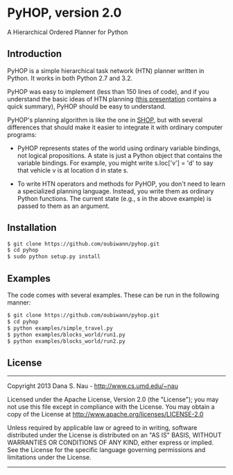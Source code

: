 # PyHOP, version 2.0

A Hierarchical Ordered Planner for Python

## Introduction

PyHOP is a simple hierarchical task network (HTN) planner written in Python. It works in both Python 2.7 and 3.2.

PyHOP was easy to implement (less than 150 lines of code), and if you understand the basic ideas of HTN planning ([this presentation](http://www.cs.umd.edu/~nau/papers/nau2013game.pdf) contains a quick summary),
PyHOP should be easy to understand.

PyHOP's planning algorithm is like the one in [SHOP](http://www.cs.umd.edu/projects/shop/), but with several differences that should make it easier to integrate it with ordinary computer programs:

  - PyHOP represents states of the world using ordinary variable bindings, not logical propositions. A state is just a Python object that contains the variable bindings.  For example, you might write s.loc['v'] = 'd' to say that vehicle v is at location d in state s.

  - To write HTN operators and methods for PyHOP, you don't need to learn a specialized planning language. Instead, you write them as ordinary Python functions. The current state (e.g., s in the above example) is passed to them as an argument.

## Installation

```bash
$ git clone https://github.com/oubiwann/pyhop.git
$ cd pyhop
$ sudo python setup.py install
```

## Examples

The code comes with several examples. These can be run in the following manner:

```bash
$ git clone https://github.com/oubiwann/pyhop.git
$ cd pyhop
$ python examples/simple_travel.py
$ python examples/blocks_world/run1.py
$ python examples/blocks_world/run2.py
```


## License
----

Copyright 2013 Dana S. Nau - <http://www.cs.umd.edu/~nau>

Licensed under the Apache License, Version 2.0 (the "License"); you may not use this file except in compliance with the License. You may obtain a copy of the License at <http://www.apache.org/licenses/LICENSE-2.0>

Unless required by applicable law or agreed to in writing, software distributed under the License is distributed on an "AS IS" BASIS, WITHOUT WARRANTIES OR CONDITIONS OF ANY KIND, either express or implied. See the License for the specific language governing permissions and limitations under the License.

----
